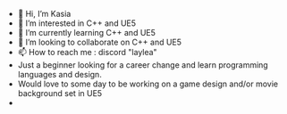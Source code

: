 - 👋 Hi, I’m Kasia
- 👀 I’m interested in C++ and UE5
- 🌱 I’m currently learning C++ and UE5
- 💞️ I’m looking to collaborate on C++ and UE5
- 📫 How to reach me : discord "laylea"
- Just a beginner looking for a career change and learn programming languages and design.
- Would love to some day to be working on a game design and/or movie background set in UE5
- 

<!---
LayLeaa/LayLeaa is a ✨ special ✨ repository because its `README.md` (this file) appears on your GitHub profile.
You can click the Preview link to take a look at your changes.
--->
